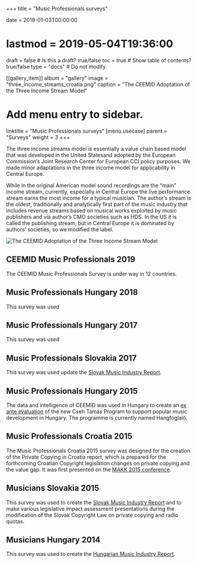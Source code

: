 +++
title = "Music Professionals surveys"

date = 2019-01-03T00:00:00
# lastmod = 2019-05-04T19:36:00

draft = false  # Is this a draft? true/false
toc = true  # Show table of contents? true/false
type = "docs"  # Do not modify.

[[gallery_item]]
album = "gallery"
image = "three_income_streams_croatia.png"
caption = "The CEEMID Adoptation of the Three Income Stream Model"


# Add menu entry to sidebar.
linktitle = "Music Professionals surveys"
[menu.usecase]
  parent = "Surveys"
  weight = 3
+++

The three income streams model is essentially a value chain based model that was developed in the United Statesand adopted by the European Commission’s Joint Research Center for European CCI policy purposes. We made minor adaptations in the three income model for applicability in Central Europe. 

While in the original American model sound recordings are the “main” income stream, currently, especially in Central Europe the live performance stream earns the most income for a typical musician. The author’s stream is the oldest, traditionally and analytically first part of the music industry that includes revenue streams based on musical works exploited by music publishers and via author’s CMO societies such as HDS. In the US it is called the publishing stream, but in Central Europe it is dominated by authors’ societies, so we modified the label.

![The CEEMID Adoptation of the Three Income Stream Model](/img/three_income_streams_croatia.png)

## CEEMID Music Professionals 2019

The CEEMID Music Professionals Survey is under way in 12 countries.


## Music Professionals Hungary 2018

This survey was used 

## Music Professionals Hungary 2017


This survey was used 

## Music Professionals Slovakia 2017

This survey was used  update the [Slovak Music Industry Report](/publication/slovak_music_industry_2019/).

## Music Professionals Hungary 2015

The data and intelligence of CEEMID was used in Hungary to create an [ex ante evaluation](/post/cstp_15/) of the new Cseh Tamás Program to support popular music development in Hungary. The programme is currently named Hangfoglaló.

## Music Professionals Croatia 2015

The Music Professionals Croatia 2015 survey was designed for the creation of the Private Copying in Croatia report, which is prepared for the forthcoming Croatian Copyright legislation changes on private copying and the value gap. It was first presented on the [MAKK 2015 conference](/post/makk15/).  

## Musicians Slovakia 2015

This survey was used  to create the [Slovak Music Industry Report](/publication/slovak_music_industry_2019/) and to make various legislative impact assessment presentations during the modification of the Slovak Copyright Law on private copying and radio quotas.

## Musicians Hungary 2014

This survey was used  to create the [Hungarian Music Industry Report](/publication/hungary_music_industry_2014/).





